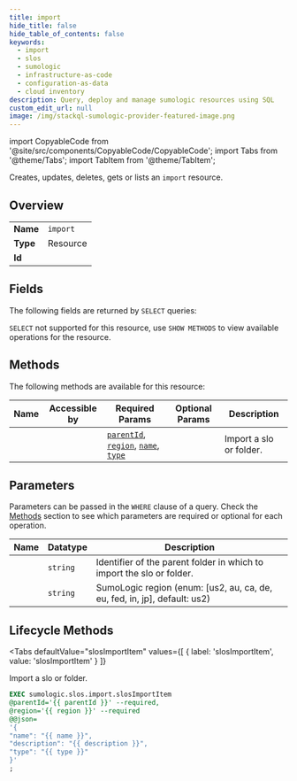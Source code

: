```yaml
--- 
title: import
hide_title: false
hide_table_of_contents: false
keywords:
  - import
  - slos
  - sumologic
  - infrastructure-as-code
  - configuration-as-data
  - cloud inventory
description: Query, deploy and manage sumologic resources using SQL
custom_edit_url: null
image: /img/stackql-sumologic-provider-featured-image.png
---
```


import CopyableCode from '@site/src/components/CopyableCode/CopyableCode';
import Tabs from '@theme/Tabs';
import TabItem from '@theme/TabItem';

Creates, updates, deletes, gets or lists an <code>import</code> resource.

## Overview
<table><tbody>
<tr><td><b>Name</b></td><td><code>import</code></td></tr>
<tr><td><b>Type</b></td><td>Resource</td></tr>
<tr><td><b>Id</b></td><td><CopyableCode code="sumologic.slos.import" /></td></tr>
</tbody></table>

## Fields

The following fields are returned by `SELECT` queries:

`SELECT` not supported for this resource, use `SHOW METHODS` to view available operations for the resource.


## Methods

The following methods are available for this resource:

<table>
<thead>
    <tr>
    <th>Name</th>
    <th>Accessible by</th>
    <th>Required Params</th>
    <th>Optional Params</th>
    <th>Description</th>
    </tr>
</thead>
<tbody>
<tr>
    <td><a href="#slosImportItem"><CopyableCode code="slosImportItem" /></a></td>
    <td><CopyableCode code="exec" /></td>
    <td><a href="#parameter-parentId"><code>parentId</code></a>, <a href="#parameter-region"><code>region</code></a>, <a href="#parameter-name"><code>name</code></a>, <a href="#parameter-type"><code>type</code></a></td>
    <td></td>
    <td>Import a slo or folder.</td>
</tr>
</tbody>
</table>

## Parameters

Parameters can be passed in the `WHERE` clause of a query. Check the [Methods](#methods) section to see which parameters are required or optional for each operation.

<table>
<thead>
    <tr>
    <th>Name</th>
    <th>Datatype</th>
    <th>Description</th>
    </tr>
</thead>
<tbody>
<tr id="parameter-parentId">
    <td><CopyableCode code="parentId" /></td>
    <td><code>string</code></td>
    <td>Identifier of the parent folder in which to import the slo or folder.</td>
</tr>
<tr id="parameter-region">
    <td><CopyableCode code="region" /></td>
    <td><code>string</code></td>
    <td>SumoLogic region (enum: [us2, au, ca, de, eu, fed, in, jp], default: us2)</td>
</tr>
</tbody>
</table>

## Lifecycle Methods

<Tabs
    defaultValue="slosImportItem"
    values={[
        { label: 'slosImportItem', value: 'slosImportItem' }
    ]}
>
<TabItem value="slosImportItem">

Import a slo or folder.

```sql
EXEC sumologic.slos.import.slosImportItem 
@parentId='{{ parentId }}' --required, 
@region='{{ region }}' --required 
@@json=
'{
"name": "{{ name }}", 
"description": "{{ description }}", 
"type": "{{ type }}"
}'
;
```
</TabItem>
</Tabs>
